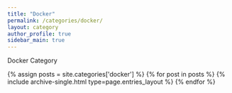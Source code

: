 ```yaml
---
title: "Docker"
permalink: /categories/docker/
layout: category
author_profile: true
sidebar_main: true
---
```


Docker Category

{% assign posts = site.categories['docker'] %}
{% for post in posts %} {% include archive-single.html type=page.entries_layout %} {% endfor %}
